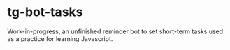 # tg-bot-tasks

Work-in-progress, an unfinished reminder bot to set short-term tasks used as a practice for learning Javascript.
